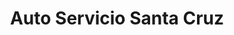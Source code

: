 ---
title: "Auto Servicio Santa Cruz"
url: /santa-cruz/auto-servicio-santa-cruz/
shop: Autowerkstatt
---